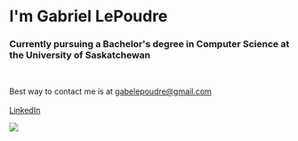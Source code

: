 # I'm Gabriel LePoudre

### Currently pursuing a Bachelor's degree in Computer Science at the University of Saskatchewan ###
<br />

Best way to contact me is at gabelepoudre@gmail.com
<br />
<br />
[LinkedIn](    https://www.linkedin.com/in/gabriel-lepoudre-592333228/)

<a href="https://www.youtube.com/watch?v=KpOtuoHL45Y" target=”_blank”>
  <img src="https://c.tenor.com/HAnDm32K3L0AAAAj/alien.gif" />
 </a>

<!---
gabelepoudre/gabelepoudre is a ✨ special ✨ repository because its `README.md` (this file) appears on your GitHub profile.
You can click the Preview link to take a look at your changes.
--->
